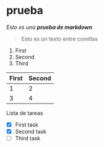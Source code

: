 # prueba
*Esto es una __prueba de markdown__*

> Esto es un texto entre comillas

1. First
1. Second
1. Third

First|Second
-|-
1|2
3|4

Lista de tareas
- [x] First task
- [x] Second task
- [ ] Third task
